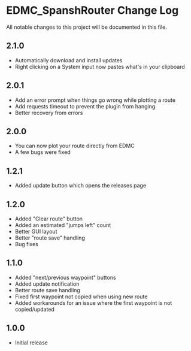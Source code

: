 # EDMC_SpanshRouter Change Log

All notable changes to this project will be documented in this file.

## 2.1.0

- Automatically download and install updates
- Right clicking on a System input now pastes what's in your clipboard

## 2.0.1

- Add an error prompt when things go wrong while plotting a route
- Add requests timeout to prevent the plugin from hanging
- Better recovery from errors

## 2.0.0

- You can now plot your route directly from EDMC
- A few bugs were fixed

## 1.2.1

- Added update button which opens the releases page

## 1.2.0

- Added "Clear route" button
- Added an estimated "jumps left" count
- Better GUI layout
- Better "route save" handling
- Bug fixes

## 1.1.0

- Added "next/previous waypoint" buttons
- Added update notification
- Better route save handling
- Fixed first waypoint not copied when using new route
- Added workarounds for an issue where the first waypoint is not copied/updated

## 1.0.0

- Initial release

